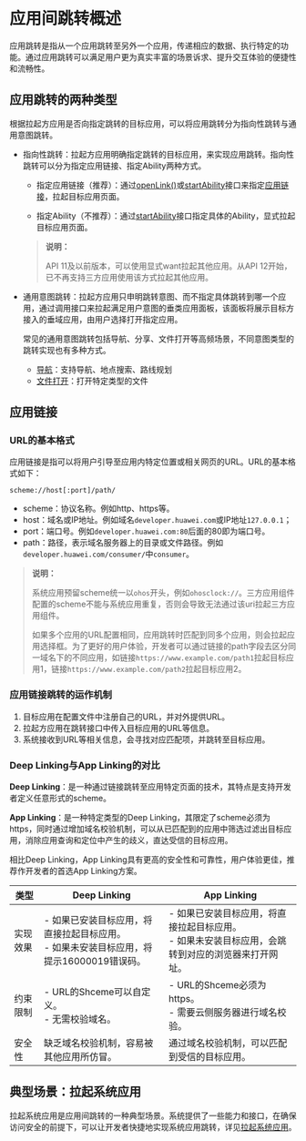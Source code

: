 # 应用间跳转概述

应用跳转是指从一个应用跳转至另外一个应用，传递相应的数据、执行特定的功能。通过应用跳转可以满足用户更为真实丰富的场景诉求、提升交互体验的便捷性和流畅性。


## 应用跳转的两种类型

根据拉起方应用是否向指定跳转的目标应用，可以将应用跳转分为指向性跳转与通用意图跳转。

- 指向性跳转：拉起方应用明确指定跳转的目标应用，来实现应用跳转。指向性跳转可以分为指定应用链接、指定Ability两种方式。

    - 指定应用链接（推荐）：通过[openLink()](../reference/apis-ability-kit/js-apis-inner-application-uiAbilityContext.md#uiabilitycontextopenlink12)或[startAbility](../reference/apis-ability-kit/js-apis-inner-application-uiAbilityContext.md#uiabilitycontextstartability)接口来指定[应用链接](#应用链接)，拉起目标应用页面。


    - 指定Ability（不推荐）：通过[startAbility](../reference/apis-ability-kit/js-apis-inner-application-uiAbilityContext.md#uiabilitycontextstartability)接口指定具体的Ability，显式拉起目标应用页面。

    > **说明：**
    >
    > API 11及以前版本，可以使用显式want拉起其他应用。从API 12开始，已不再支持三方应用使用该方式拉起其他应用。

- 通用意图跳转：拉起方应用只申明跳转意图、而不指定具体跳转到哪一个应用，通过调用接口来拉起满足用户意图的垂类应用面板，该面板将展示目标方接入的垂域应用，由用户选择打开指定应用。

    常见的通用意图跳转包括导航、分享、文件打开等高频场景，不同意图类型的跳转实现也有多种方式。

    - [导航](start-intent-panel.md)：支持导航、地点搜索、路线规划
    - [文件打开](file-processing-apps-startup.md)：打开特定类型的文件<!--RP1-->
    <!--RP1End-->

## 应用链接

### URL的基本格式

应用链接是指可以将用户引导至应用内特定位置或相关网页的URL。URL的基本格式如下：
```
scheme://host[:port]/path/
```

- scheme：协议名称。例如http、https等。
- host：域名或IP地址。例如域名`developer.huawei.com`或IP地址`127.0.0.1`；
- port：端口号。例如`developer.huawei.com:80`后面的80即为端口号。
- path：路径，表示域名服务器上的目录或文件路径。例如`developer.huawei.com/consumer/`中`consumer`。

> **说明：**
> 
> 系统应用预留scheme统一以`ohos`开头，例如`ohosclock://`。三方应用组件配置的scheme不能与系统应用重复，否则会导致无法通过该uri拉起三方应用组件。 
> 
> 如果多个应用的URL配置相同，应用跳转时匹配到同多个应用，则会拉起应用选择框。为了更好的用户体验，开发者可以通过链接的path字段去区分同一域名下的不同应用，如链接`https://www.example.com/path1`拉起目标应用1，链接`https://www.example.com/path2`拉起目标应用2。

### 应用链接跳转的运作机制

1. 目标应用在配置文件中注册自己的URL，并对外提供URL。
2. 拉起方应用在跳转接口中传入目标应用的URL等信息。
3. 系统接收到URL等相关信息，会寻找对应匹配项，并跳转至目标应用。


### Deep Linking与App Linking的对比

**Deep Linking**：是一种通过链接跳转至应用特定页面的技术，其特点是支持开发者定义任意形式的scheme。

**App Linking**：是一种特定类型的Deep Linking，其限定了scheme必须为https，同时通过增加域名校验机制，可以从已匹配到的应用中筛选过滤出目标应用，消除应用查询和定位中产生的歧义，直达受信的目标应用。

相比Deep Linking，App Linking具有更高的安全性和可靠性，用户体验更佳，推荐作开发者的首选App Linking方案。

| 类型 | Deep Linking | App Linking |
| -------- | -------- |-------- |
| 实现效果 | - 如果已安装目标应用，将直接拉起目标应用。<br/> - 如果未安装目标应用，将提示16000019错误码。 | - 如果已安装目标应用，将直接拉起目标应用。<br/> - 如果未安装目标应用，会跳转到对应的浏览器来打开网址。 |
| 约束限制 | - URL的Shceme可以自定义。<br/> - 无需校验域名。 | - URL的Shceme必须为https。<br/> - 需要云侧服务器进行域名校验。|
| 安全性 | 缺乏域名校验机制，容易被其他应用所仿冒。| 通过域名校验机制，可以匹配到受信的目标应用。|



## 典型场景：拉起系统应用

拉起系统应用是应用间跳转的一种典型场景。系统提供了一些能力和接口，在确保访问安全的前提下，可以让开发者快捷地实现系统应用跳转，详见[拉起系统应用](system-app-startup.md)。

